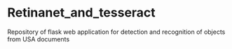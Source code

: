 # Retinanet_and_tesseract
Repository of flask web application for detection and recognition of objects from USA documents
